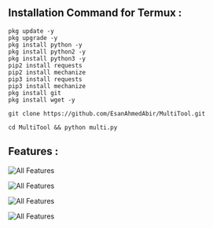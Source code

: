 
## Installation Command for Termux :

```
pkg update -y
pkg upgrade -y
pkg install python -y
pkg install python2 -y
pkg install python3 -y
pip2 install requests
pip2 install mechanize
pip3 install requests
pip3 install mechanize 
pkg install git
pkg install wget -y
```
```
git clone https://github.com/EsanAhmedAbir/MultiTool.git
```
```
cd MultiTool && python multi.py
```

## Features :

![All Features](https://github.com/RayhanAhmedAbir/Abir/blob/master/IMG_20220514_001517.png)


![All Features](https://github.com/RayhanAhmedAbir/Abir/blob/master/IMG_20220514_001246.png)


![All Features](https://github.com/RayhanAhmedAbir/Abir/blob/master/IMG_20220514_001325.png)

![All Features](https://github.com/RayhanAhmedAbir/Abir/blob/master/IMG_20220514_001411.png)